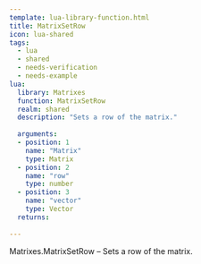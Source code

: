 ```yaml
---
template: lua-library-function.html
title: MatrixSetRow
icon: lua-shared
tags:
  - lua
  - shared
  - needs-verification
  - needs-example
lua:
  library: Matrixes
  function: MatrixSetRow
  realm: shared
  description: "Sets a row of the matrix."
  
  arguments:
  - position: 1
    name: "Matrix"
    type: Matrix
  - position: 2
    name: "row"
    type: number
  - position: 3
    name: "vector"
    type: Vector
  returns:
    
---
```


<div class="lua__search__keywords">
Matrixes.MatrixSetRow &#x2013; Sets a row of the matrix.
</div>
